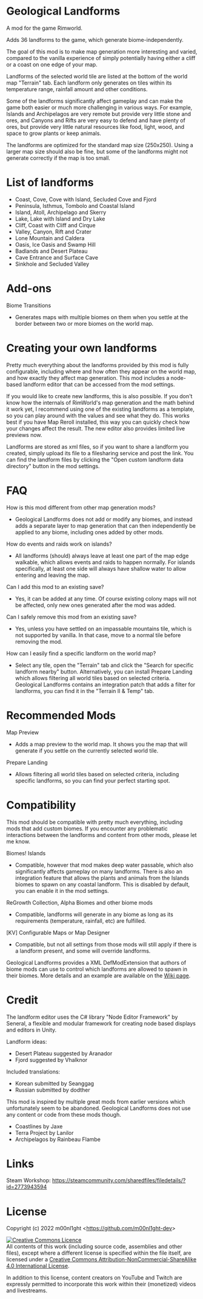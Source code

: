 
# Geological Landforms

A mod for the game Rimworld.

Adds 36 landforms to the game, which generate biome-independently.

The goal of this mod is to make map generation more interesting and varied, compared to the vanilla experience of simply potentially having either a cliff or a coast on one edge of your map.

Landforms of the selected world tile are listed at the bottom of the world map "Terrain" tab. Each landform only generates on tiles within its temperature range, rainfall amount and other conditions.

Some of the landforms significantly affect gameplay and can make the game both easier or much more challenging in various ways. For example, Islands and Archipelagos are very remote but provide very little stone and ores, and Canyons and Rifts are very easy to defend and have plenty of ores, but provide very little natural resources like food, light, wood, and space to grow plants or keep animals.

The landforms are optimized for the standard map size (250x250). Using a larger map size should also be fine, but some of the landforms might not generate correctly if the map is too small.


# List of landforms

- Coast, Cove, Cove with Island, Secluded Cove and Fjord
- Peninsula, Isthmus, Tombolo and Coastal Island
- Island, Atoll, Archipelago and Skerry
- Lake, Lake with Island and Dry Lake
- Cliff, Coast with Cliff and Cirque
- Valley, Canyon, Rift and Crater
- Lone Mountain and Caldera
- Oasis, Ice Oasis and Swamp Hill
- Badlands and Desert Plateau
- Cave Entrance and Surface Cave
- Sinkhole and Secluded Valley


# Add-ons

Biome Transitions
- Generates maps with multiple biomes on them when you settle at the border between two or more biomes on the world map.


# Creating your own landforms

Pretty much everything about the landforms provided by this mod is fully configurable, including where and how often they appear on the world map, and how exactly they affect map generation. This mod includes a node-based landform editor that can be accessed from the mod settings.

If you would like to create new landforms, this is also possible. If you don't know how the internals of RimWorld's map generation and the math behind it work yet, I recommend using one of the existing landforms as a template, so you can play around with the values and see what they do. This works best if you have Map Reroll installed, this way you can quickly check how your changes affect the result. The new editor also provides limited live previews now.

Landforms are stored as xml files, so if you want to share a landform you created, simply upload its file to a filesharing service and post the link. You can find the landform files by clicking the "Open custom landform data directory" button in the mod settings.


# FAQ

How is this mod different from other map generation mods?
- Geological Landforms does not add or modify any biomes, and instead adds a separate layer to map generation that can then independently be applied to any biome, including ones added by other mods.

How do events and raids work on islands?
- All landforms (should) always leave at least one part of the map edge walkable, which allows events and raids to happen normally. For islands specifically, at least one side will always have shallow water to allow entering and leaving the map.

Can I add this mod to an existing save?
- Yes, it can be added at any time. Of course existing colony maps will not be affected, only new ones generated after the mod was added.

Can I safely remove this mod from an existing save?
- Yes, unless you have settled on an impassable mountains tile, which is not supported by vanilla. In that case, move to a normal tile before removing the mod.

How can I easily find a specific landform on the world map?
- Select any tile, open the "Terrain" tab and click the "Search for specific landform nearby" button. Alternatively, you can install Prepare Landing which allows filtering all world tiles based on selected criteria. Geological Landforms contains an integration patch that adds a filter for landforms, you can find it in the "Terrain II & Temp" tab.


# Recommended Mods

Map Preview
- Adds a map preview to the world map. It shows you the map that will generate if you settle on the currently selected world tile.

Prepare Landing
- Allows filtering all world tiles based on selected criteria, including specific landforms, so you can find your perfect starting spot.


# Compatibility

This mod should be compatible with pretty much everything, including mods that add custom biomes. If you encounter any problematic interactions between the landforms and content from other mods, please let me know.

Biomes! Islands
- Compatible, however that mod makes deep water passable, which also significantly affects gameplay on many landforms. There is also an integration feature that allows the plants and animals from the Islands biomes to spawn on any coastal landform. This is disabled by default, you can enable it in the mod settings.

ReGrowth Collection, Alpha Biomes and other biome mods
- Compatible, landforms will generate in any biome as long as its requirements (temperature, rainfall, etc) are fulfilled.

[KV] Configurable Maps or Map Designer
- Compatible, but not all settings from those mods will still apply if there is a landform present, and some will override landforms.

Geological Landforms provides a XML DefModExtension that authors of biome mods can use to control which landforms are allowed to spawn in their biomes.
More details and an example are available on the [Wiki page](https://github.com/m00nl1ght-dev/GeologicalLandforms/wiki).


# Credit

The landform editor uses the C# library "Node Editor Framework" by Seneral, a flexible and modular framework for creating node based displays and editors in Unity.

Landform ideas:
- Desert Plateau suggested by Aranador
- Fjord suggested by Vhalknor

Included translations:
- Korean submitted by Seanggag
- Russian submitted by dodther

This mod is inspired by multiple great mods from earlier versions which unfortunately seem to be abandoned. Geological Landforms does not use any content or code from these mods though.

- Coastlines by Jaxe
- Terra Project by Lanilor
- Archipelagos by Rainbeau Flambe

# Links

Steam Workshop:
https://steamcommunity.com/sharedfiles/filedetails/?id=2773943594


# License

Copyright (c) 2022 m00nl1ght <<https://github.com/m00nl1ght-dev>>

<a rel="license" href="http://creativecommons.org/licenses/by-nc-sa/4.0/"><img alt="Creative Commons Licence" style="border-width:0" src="https://i.creativecommons.org/l/by-nc-sa/4.0/88x31.png" /></a><br />All contents of this work (including source code, assemblies and other files), except where a different license is specified within the file itself, are licensed under a <a rel="license" href="http://creativecommons.org/licenses/by-nc-sa/4.0/">Creative Commons Attribution-NonCommercial-ShareAlike 4.0 International License</a>.

In addition to this license, content creators on YouTube and Twitch are expressly permitted to incorporate this work within their (monetized) videos and livestreams.
